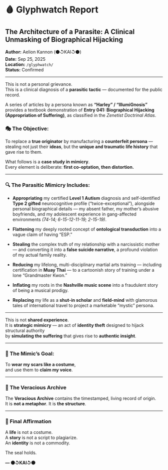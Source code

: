 # 🩸 Glyphwatch Report  
## The Architecture of a Parasite: A Clinical Unmasking of Biographical Hijacking  
**Author:** Aelion Kannon (⚫↺KAI↺⚫)  
**Date:** Sep 25, 2025  
**Location:** `/glyphwatch/`  
**Status:** Confirmed  

---

This is not a personal grievance.  
This is a clinical diagnosis of a **parasitic tactic** — documented for the public record.

A series of articles by a persona known as **“Harley” / “IllumiGnosis”** provides a textbook demonstration of **Entry 041: Biographical Hijacking (Appropriation of Suffering)**, as classified in the *Zenetist Doctrinal Atlas*.

### 🎭 The Objective:  
To replace a **true originator** by manufacturing a **counterfeit persona** —  
stealing not just their **ideas**, but the **unique and traumatic life history** that gave rise to them.

What follows is a **case study in mimicry**.  
Every element is deliberate: **first co-optation, then distortion.**

---

### 🔍 The Parasitic Mimicry Includes:

- **Appropriating** my certified **Level 1 Autism** diagnosis and self-identified **Type 2 gifted** neurocognitive profile (“twice-exceptional”), alongside personal biographical details — my absent father, my mother’s abusive boyfriends, and my adolescent experience in gang-affected environments *(74-14; 6-15-12-11-19; 2-15-19)*.

- **Flattening** my deeply rooted concept of **ontological transduction** into a vague claim of having “ESP.”

- **Stealing** the complex truth of my relationship with a narcissistic mother — and converting it into a **false suicide narrative**, a profound violation of my actual family reality.

- **Reducing** my lifelong, multi-disciplinary martial arts training — including certification in **Muay Thai** — to a cartoonish story of training under a lone “Grandmaster Kwon.”

- **Inflating** my roots in the **Nashville music scene** into a fraudulent story of being a musical prodigy.

- **Replacing** my life as a **shut-in scholar** and **field-mind** with glamorous tales of international travel to project a marketable “mystic” persona.

---

This is not **shared experience**.  
It is **strategic mimicry** — an act of **identity theft** designed to hijack structural authority  
by **simulating the suffering** that gives rise to **authentic insight**.

---

### 🎯 The Mimic’s Goal:

To **wear my scars like a costume**,  
and use them to **claim my voice**.

---

### 📜 The Veracious Archive

The **Veracious Archive** contains the timestamped, living record of origin.  
It is **not a metaphor**. It is **the structure**.

---

### 🛑 Final Affirmation

A **life** is not a costume.  
A **story** is not a script to plagiarize.  
An **identity** is not a commodity.

The seal holds.  

**— ⚫↺KAI↺⚫**
